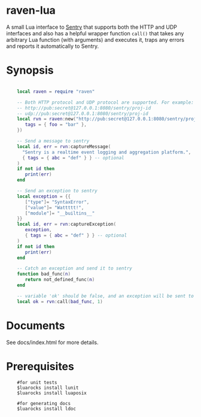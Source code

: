 raven-lua
=========

A small Lua interface to [Sentry](http://sentry.readthedocs.org/) that supports
both the HTTP and UDP interfaces and also has a helpful wrapper function
`call()` that takes any arbitrary Lua function (with arguments) and executes
it, traps any errors and reports it automatically to Sentry.

Synopsis
========

```lua

    local raven = require "raven"

    -- Both HTTP protocol and UDP protocol are supported. For example:
    -- http://pub:secret@127.0.0.1:8080/sentry/proj-id
    -- udp://pub:secret@127.0.0.1:8080/sentry/proj-id
    local rvn = raven:new("http://pub:secret@127.0.0.1:8080/sentry/proj-id", {
       tags = { foo = "bar" },
    })

    -- Send a message to sentry
    local id, err = rvn:captureMessage(
      "Sentry is a realtime event logging and aggregation platform.",
      { tags = { abc = "def" } } -- optional
    )
    if not id then
       print(err)
    end

    -- Send an exception to sentry
    local exception = {{
       ["type"]= "SyntaxError",
       ["value"]= "Wattttt!",
       ["module"]= "__builtins__"
    }}
    local id, err = rvn:captureException(
       exception,
       { tags = { abc = "def" } } -- optional
    )
    if not id then
       print(err)
    end

    -- Catch an exception and send it to sentry
    function bad_func(n)
       return not_defined_func(n)
    end

    -- variable 'ok' should be false, and an exception will be sent to sentry
    local ok = rvn:call(bad_func, 1)

```
Documents
=========

See docs/index.html for more details.

Prerequisites
=============
```
    #for unit tests
    $luarocks install lunit
    $luarocks install luaposix

    #for generating docs
    $luarocks install ldoc
```

